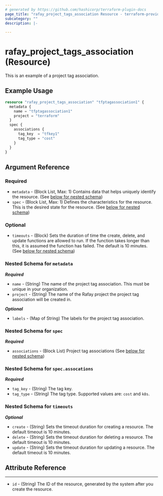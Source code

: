 ```yaml
---
# generated by https://github.com/hashicorp/terraform-plugin-docs
page_title: "rafay_project_tags_association Resource - terraform-provider-rafay"
subcategory: ""
description: |-
  
---
```


# rafay_project_tags_association (Resource)

This is an example of a project tag association.

## Example Usage

```terraform
resource "rafay_project_tags_association" "tfptagassociation1" {
  metadata {
    name = "tfptagassociation1"
    project = "terraform"
  }
  spec {
    associations {
      tag_key  = "tfkey1"
      tag_type = "cost"
    }
  }
}
```

<!-- schema generated by tfplugindocs -->
## Argument Reference

### Required

- `metadata` - (Block List, Max: 1) Contains data that helps uniquely identify the resource. (See [below for nested schema](#nestedblock--metadata))
- `spec` - (Block List, Max: 1) Defines the characteristics for the resource. This is the desired state for the resource. (See [below for nested schema](#nestedblock--spec))

### Optional

- `timeouts` - (Block) Sets the duration of time the create, delete, and update functions are allowed to run. If the function takes longer than this, it is assumed the function has failed. The default is 10 minutes. (See [below for nested schema](#nestedblock--timeouts))

<a id="nestedblock--metadata"></a>
### Nested Schema for `metadata`

***Required***

- `name` - (String) The name of the project tag association. This must be unique in your organization.
- `project` - (String) The name of the Rafay project the project tag association will be created in.

***Optional***

- `labels` - (Map of String) The labels for the project tag association.

<a id="nestedblock--spec"></a>
### Nested Schema for `spec`

***Required***

- `associations` - (Block List) Project tag associations (See [below for nested schema](#nestedblock--spec--associations))

<a id="nestedblock--spec--associations"></a>
### Nested Schema for `spec.assocations`

***Required***

- `tag_key` - (String) The tag key.
- `tag_type` - (String) The tag type. Supported values are: `cost` and `k8s`.

<a id="nestedblock--timeouts"></a>
### Nested Schema for `timeouts`

***Optional***

- `create` - (String) Sets the timeout duration for creating a resource. The default timeout is 10 minutes.
- `delete` - (String) Sets the timeout duration for deleting a resource. The default timeout is 10 minutes.
- `update` - (String) Sets the timeout duration for updating a resource. The default timeout is 10 minutes.

## Attribute Reference

---

- `id` - (String) The ID of the resource, generated by the system after you create the resource.
